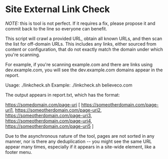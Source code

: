 # Site External Link Check

*NOTE:* this is tool is not perfect. If it requires a fix, please propose
it and commit back to the line so everyone can benefit.

This script will crawl a provided URL, obtain all known URLs, and then scan
the list for off-domain URLs. This includes any links, either sourced from
content or configuration, that do not exactly match the domain under which
you're scanning. 

For example, if you're scanning example.com and there are links using 
dev.example.com, you will see the dev.example.com domains appear in 
the report. 

Usage: ./linkcheck.sh <site url>
Example: ./linkcheck.sh believeco.com

The output appears in report.txt, which has the format: 

https://somedomain.com/page-uri
[
    https://someotherdomain.com/page-uri1,
    https://someotherdomain.com/page-uri2,
    https://someotherdomain.com/page-uri3,
    https://someotherdomain.com/page-uri4,
    https://someotherdomain.com/page-uri5
]

Due to the asynchronous nature of the tool, pages are not sorted in any
manner, nor is there any deduplication -- you might see the same URL 
appear many times, especially if it appears in a site-wide element, like
a footer menu. 